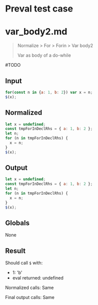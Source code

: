 # Preval test case

# var_body2.md

> Normalize > For > Forin > Var body2
>
> Var as body of a do-while

#TODO

## Input

`````js filename=intro
for(const n in {a: 1, b: 2}) var x = n;
$(x);
`````

## Normalized

`````js filename=intro
let x = undefined;
const tmpForInDeclRhs = { a: 1, b: 2 };
let n;
for (n in tmpForInDeclRhs) {
  x = n;
}
$(x);
`````

## Output

`````js filename=intro
let x = undefined;
const tmpForInDeclRhs = { a: 1, b: 2 };
let n;
for (n in tmpForInDeclRhs) {
  x = n;
}
$(x);
`````

## Globals

None

## Result

Should call `$` with:
 - 1: 'b'
 - eval returned: undefined

Normalized calls: Same

Final output calls: Same
